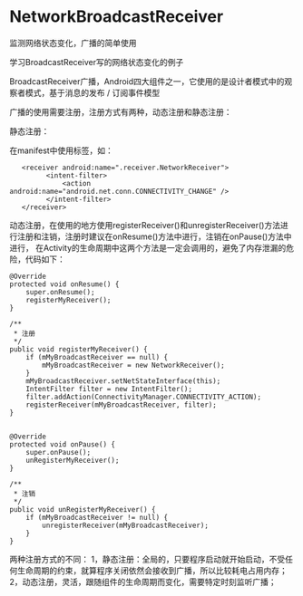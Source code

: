 # NetworkBroadcastReceiver
监测网络状态变化，广播的简单使用

学习BroadcastReceiver写的网络状态变化的例子

BroadcastReceiver广播，Android四大组件之一，它使用的是设计者模式中的观察者模式，基于消息的发布 / 订阅事件模型

广播的使用需要注册，注册方式有两种，动态注册和静态注册：

静态注册：

在manifest中使用<receiver/>标签，如：

       <receiver android:name=".receiver.NetworkReceiver">
             <intent-filter>
                 <action android:name="android.net.conn.CONNECTIVITY_CHANGE" />
             </intent-filter>
       </receiver>

动态注册，在使用的地方使用registerReceiver()和unregisterReceiver()方法进行注册和注销，注册时建议在onResume()方法中进行，注销在onPause()方法中进行，
在Activity的生命周期中这两个方法是一定会调用的，避免了内存泄漏的危险，代码如下：

    @Override
    protected void onResume() {
        super.onResume();
        registerMyReceiver();
    }
    
    /**
     * 注册
     */
    public void registerMyReceiver() {
        if (mMyBroadcastReceiver == null) {
            mMyBroadcastReceiver = new NetworkReceiver();
        }
        mMyBroadcastReceiver.setNetStateInterface(this);
        IntentFilter filter = new IntentFilter();
        filter.addAction(ConnectivityManager.CONNECTIVITY_ACTION);
        registerReceiver(mMyBroadcastReceiver, filter);
    }


    @Override
    protected void onPause() {
        super.onPause();
        unRegisterMyReceiver();
    }
    
    /**
     * 注销
     */
    public void unRegisterMyReceiver() {
        if (mMyBroadcastReceiver != null) {
            unregisterReceiver(mMyBroadcastReceiver);
        }
    }

两种注册方式的不同：
1，静态注册：全局的，只要程序启动就开始启动，不受任何生命周期的约束，就算程序关闭依然会接收到广播，所以比较耗电占用内存；
2，动态注册，灵活，跟随组件的生命周期而变化，需要特定时刻监听广播；

